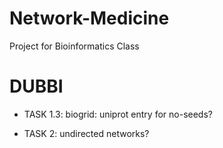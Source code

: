 # Network-Medicine
Project for Bioinformatics Class


# DUBBI


* TASK 1.3: biogrid: uniprot entry for no-seeds?

* TASK 2: undirected networks?


